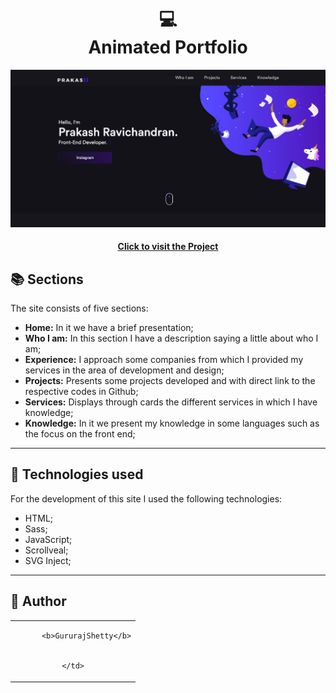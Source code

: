 
 <h1 align = "center">
 💻 <br>Animated Portfolio
 </h1>

![Resultado final do projeto](./previwe.jpeg)

 <h4 align = "center"> <a href="https://prakasravichandran.github.io/portfolioo/"> Click to visit the Project </a> </h4> 

 ## 📚 Sections

 The site consists of five sections:

 - **Home:** In it we have a brief presentation;
 - **Who I am:** In this section I have a description saying a little about who I am;
 - **Experience:** I approach some companies from which I provided my services in the area of ​​development and design;
 - **Projects:** Presents some projects developed and with direct link to the respective codes in Github;
 - **Services:** Displays through cards the different services in which I have knowledge;
 - **Knowledge:** In it we present my knowledge in some languages ​​such as the focus on the front end;

 ---

 ## 💼 Technologies used

 For the development of this site I used the following technologies:

 - HTML;
 - Sass;
 - JavaScript;
 - Scrollveal;
 - SVG Inject;

 ---

 <H2> 🦄 Author </h2>

 <table>
  <tr>
    <td align="center">
     
      
          <b>GururajShetty</b>
      
    
    </td>
  </tr>
</table>
